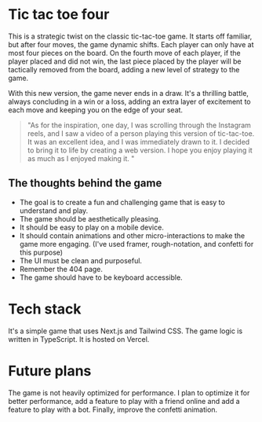 # Tic tac toe four

This is a strategic twist on the classic tic-tac-toe game. It starts off familiar, but after four moves, the game dynamic shifts. Each player can only have at most four pieces on the board. On the fourth move of each player, if the player placed and did not win, the last piece placed by the player will be tactically removed from the board, adding a new level of strategy to the game.

With this new version, the game never ends in a draw. It's a thrilling battle, always concluding in a win or a loss, adding an extra layer of excitement to each move and keeping you on the edge of your seat.

> "As for the inspiration, one day, I was scrolling through the Instagram reels, and I saw a video of a person playing this version of tic-tac-toe. It was an excellent idea, and I was immediately drawn to it. I decided to bring it to life by creating a web version. I hope you enjoy playing it as much as I enjoyed making it.
> "

## The thoughts behind the game

- The goal is to create a fun and challenging game that is easy to understand and play.
- The game should be aesthetically pleasing.
- It should be easy to play on a mobile device.
- It should contain animations and other micro-interactions to make the game more engaging. (I've used framer, rough-notation, and confetti for this purpose)
- The UI must be clean and purposeful.
- Remember the 404 page.
- The game should have to be keyboard accessible.

# Tech stack

It's a simple game that uses Next.js and Tailwind CSS. The game logic is written in TypeScript. It is hosted on Vercel.

# Future plans

The game is not heavily optimized for performance. I plan to optimize it for better performance, add a feature to play with a friend online and add a feature to play with a bot. Finally, improve the confetti animation.
